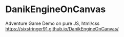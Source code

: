 # DanikEngineOnCanvas
Adventure Game Demo on pure JS, html/css
https://sixstringer91.github.io/DanikEngineOnCanvas/
